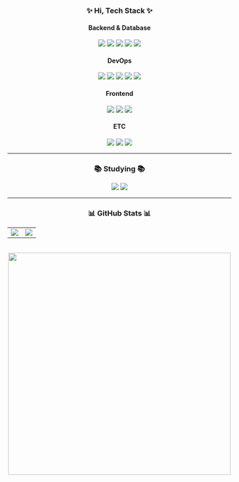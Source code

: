 <h3 align="center">✨ Hi, Tech Stack ✨</h3>

<div align="center">

  <!-- Backend -->
  <h4>Backend & Database</h4>
  <img src="https://img.shields.io/badge/java-007396?style=for-the-badge&logo=java&logoColor=white"/>
  <img src="https://img.shields.io/badge/springboot-6DB33F.svg?&style=for-the-badge&logo=springboot&logoColor=white"/>
  <img src="https://img.shields.io/badge/Spring%20Data%20JPA-6DB33F?style=for-the-badge&logo=spring&logoColor=white"/>
  <img src="https://img.shields.io/badge/MySQL-4479A1.svg?&style=for-the-badge&logo=MySQL&logoColor=white"/>
  <img src="https://img.shields.io/badge/Redis-DC382D?style=for-the-badge&logo=redis&logoColor=white"/>

  <!-- DevOps -->
  <h4>DevOps</h4>
  <img src="https://img.shields.io/badge/nginx-%23009639.svg?style=for-the-badge&logo=nginx&logoColor=white"/>
  <img src="https://img.shields.io/badge/jenkins-%232C5263.svg?style=for-the-badge&logo=jenkins&logoColor=white"/>
  <img src="https://img.shields.io/badge/github%20actions-%232671E5.svg?style=for-the-badge&logo=githubactions&logoColor=white"/>
  <img src="https://img.shields.io/badge/AWS-%23FF9900.svg?style=for-the-badge&logo=amazon-aws&logoColor=white"/>
  <img src="https://img.shields.io/badge/GoogleCloud-%234285F4.svg?style=for-the-badge&logo=google-cloud&logoColor=white"/>

  <!-- Frontend -->
  <h4>Frontend</h4>
  <img src="https://img.shields.io/badge/javascript-%23323330.svg?style=for-the-badge&logo=javascript&logoColor=%23F7DF1E"/>
  <img src="https://img.shields.io/badge/jquery-%230769AD.svg?style=for-the-badge&logo=jquery&logoColor=white"/>
  <img src="https://img.shields.io/badge/vuejs-%2335495e.svg?style=for-the-badge&logo=vuedotjs&logoColor=%234FC08D"/>
  

  <!-- Version Control & Project Management -->
  <h4>ETC</h4>
  <img src="https://img.shields.io/badge/git-F05032.svg?&style=for-the-badge&logo=git&logoColor=white"/>
  <img src="https://img.shields.io/badge/github-181717.svg?&style=for-the-badge&logo=github&logoColor=white"/>
  <img src="https://img.shields.io/badge/jira-%230A0FFF.svg?style=for-the-badge&logo=jira&logoColor=white"/>


</div>

---

<h3 align="center">📚 Studying 📚</h3>

<div align="center">
  
  <img src="https://img.shields.io/badge/docker-2496ED.svg?&style=for-the-badge&logo=docker&logoColor=white"/>
  <img src="https://img.shields.io/badge/apachekafka-231F20.svg?&style=for-the-badge&logo=apachekafka&logoColor=white"/>

</div>

---

<h3 align="center">📊 GitHub Stats 📊</h3>

<div align="center">

  <table>
    <tr>
      <td>
        <img src="https://github-readme-stats.vercel.app/api/top-langs/?username=byeongsuLEE&layout=compact&theme=radical&hide_border=true"/>
      </td>
      <td>
        <img src="https://github-readme-stats.vercel.app/api?username=byeongsuLEE&show_icons=true&theme=radical&hide_border=true"/>
      </td>
    </tr>
  </table>

  <br/>

  <a href="https://solved.ac/comstar99/">
    <img src="http://mazassumnida.wtf/api/v2/generate_badge?boj=comstar99" width="500"/>
  </a>

</div>
